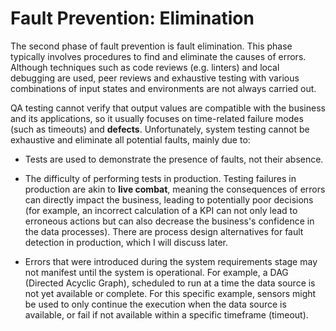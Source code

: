 # Fault Prevention: Elimination
The second phase of fault prevention is fault elimination. This phase typically involves procedures to find and eliminate the causes of errors. Although techniques such as code reviews (e.g. linters) and local debugging are used, peer reviews and exhaustive testing with various combinations of input states and environments are not always carried out.

QA testing cannot verify that output values are compatible with the business and its applications, so it usually focuses on time-related failure modes (such as timeouts) and **defects**. Unfortunately, system testing cannot be exhaustive and eliminate all potential faults, mainly due to:

* Tests are used to demonstrate the presence of faults, not their absence.

* The difficulty of performing tests in production. Testing failures in production are akin to **live combat**, meaning the consequences of errors can directly impact the business, leading to potentially poor decisions (for example, an incorrect calculation of a KPI can not only lead to erroneous actions but can also decrease the business's confidence in the data processes). There are process design alternatives for fault detection in production, which I will discuss later.

* Errors that were introduced during the system requirements stage may not manifest until the system is operational. For example, a DAG (Directed Acyclic Graph), scheduled to run at a time the data source is not yet available or complete. For this specific example, sensors might be used to only continue the execution when the data source is available, or fail if not available within a specific timeframe (timeout).
